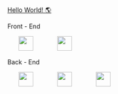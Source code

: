 <div>

<a href="https://firatmelih.github.io/">Hello World! 🌎 </a>

 Front - End

<p  float="left">
<a  href="https://reactjs.org/"  target="_blank"><img hspace="25" height="33"  src="https://www.vectorlogo.zone/logos/reactjs/reactjs-ar21.svg"></a> 
<a  href="https://sass-lang.com/"  target="_blank"><img hspace="25" height="33"  src="https://www.vectorlogo.zone/logos/sass-lang/sass-lang-icon.svg"></a>
</p>

Back - End

<p float="left">
<a  href="https://nodejs.org/en/docs/"  target="_blank"><img hspace="25" height="33"  src="https://www.vectorlogo.zone/logos/nodejs/nodejs-ar21.svg"></a>
<a  href="https://expressjs.com/"  target="_blank"><img hspace="25" height="33"  src="https://cdn.discordapp.com/attachments/750658674078253158/815450529336393739/express.png"></a>
<a  href="https://www.mongodb.com/"  target="_blank"><img hspace="25" height="33"  src="https://www.vectorlogo.zone/logos/mongodb/mongodb-ar21.svg"></a>
</p>
  </p>

<!-- <hr>
Contact Me 
</div>

[![Linkedin Badge](https://img.shields.io/twitter/url?color=lightblue&label=Firatmelih&logo=linkedin&logoColor=lightblue&style=for-the-badge&url=https%3A%2F%2Fwww.linkedin.com%2Fin%2F)](https://www.linkedin.com/in/firatmelih/) -->

[website]: https://firatmelih.github.io/
